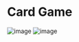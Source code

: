 # Card Game
![image](https://github.com/tubifka/card-game/assets/150802419/153f1e6c-828b-4e25-aabf-ac05548cf942)
![image](https://github.com/tubifka/card-game/assets/150802419/4da7c306-052b-4a12-ab02-c690fd49a923)

